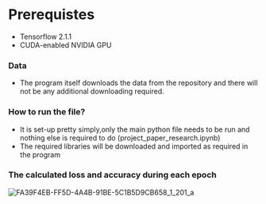 # Prerequistes
* Tensorflow 2.1.1
* CUDA-enabled NVIDIA GPU
  
### Data
* The program itself downloads the data from the repository and there will not be any additional downloading required.
  
### How to run the file?
* It is set-up pretty simply,only the main python file needs to be run and nothing else is required to do (project_paper_research.ipynb)
* The required libraries will be downloaded and imported as required in the program
  
### The calculated loss and accuracy during each epoch
![FA39F4EB-FF5D-4A4B-91BE-5C1B5D9CB658_1_201_a](https://github.com/francisandreapercy/Final_Project_MLP/assets/142181996/4eedbe6d-6b30-45ba-8526-2dbc19d8400c)
